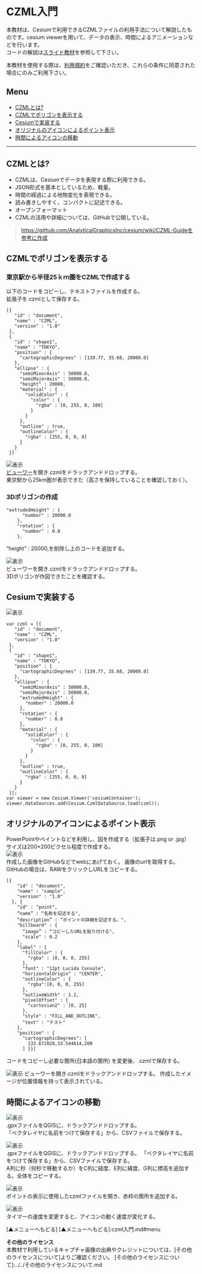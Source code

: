 # CZML入門
本教材は、Cesiumで利用できるCZMLファイルの利用手法について解説したものです。cesium viewerを用いて、データの表示、時間によるアニメーションなどを行います。  
コードの解説は[スライド教材]を参照して下さい。

本教材を使用する際は、[利用規約]をご確認いただき、これらの条件に同意された場合にのみご利用下さい。

[スライド教材]:../../../../../raw/master/GISオープン教材/インターネットの活用に関する教材/czml入門/czml入門.pptx
[利用規約]:../../../../master/利用規約.md

**Menu**
-------
* [CZMLとは?](#CZMLとは?)
* [CZMLでポリゴンを表示する](#CZMLでポリゴンを表示する)
* [Cesiumで実装する](#Cesiumで実装する)
* [オリジナルのアイコンによるポイント表示](#オリジナルのアイコンによるポイント表示)
* [時間によるアイコンの移動](#時間によるアイコンの移動)

------
## <a name = CZMLとは?>CZMLとは?

* CZMLは、Cesiumでデータを表現する際に利用できる。
* JSON形式を基本としているため、軽量。
* 時間の経過による地物変化を表現できる。
* 読み書きしやすく、コンパクトに記述できる。
* オープンフォーマット
* CZMLの活用や詳細については、GitHubで公開している。

> https://github.com/AnalyticalGraphicsInc/cesium/wiki/CZML-Guideを参考に作成

## <a name = CZMLでポリゴンを表示する>CZMLでポリゴンを表示する
### 東京駅から半径25ｋｍ圏をCZMLで作成する
以下のコードをコピーし、テキストファイルを作成する。  
拡張子を.czmlとして保存する。


```
[{
   "id" : "document",
   "name" : "CZML",
   "version" : "1.0"
 },
 {
   "id" : "shape1",
   "name" : "TOKYO",
   "position" : {
     "cartographicDegrees" : [139.77, 35.68, 20000.0]
   },
   "ellipse" : {
     "semiMinorAxis" : 50000.0,
     "semiMajorAxis" : 50000.0,
     "height" : 20000,
     "material" : {
       "solidColor" : {
         "color" : {
           "rgba" : [0, 255, 0, 100]
         }
       }
     },
     "outline" : true,
     "outlineColor" : {
       "rgba" : [255, 0, 0, 0]
     }
   }
 }]

```

![表示](pic/pic_1.png)  
[ビューワー]を開き.czmlをドラックアンドドロップする。  
東京駅から25km圏が表示できた（高さを保持していることを確認しておく）。

[ビューワー]:http://cesiumjs.org/Cesium/Build/Apps/CesiumViewer/index.html

### 3Dポリゴンの作成

```
"extrudedHeight" : {
      "number" : 20000.0
    },
    "rotation" : {
      "number" : 0.8
    },
```

“height” : 20000,を削除し上のコードを追加する。

![表示](pic/pic_2.png)  
ビューワーを開き.czmlをドラックアンドドロップする。  
3Dポリゴンが作図できたことを確認する。

## <a name = Cesiumで実装する>Cesiumで実装する
![表示](pic/pic_3.png)  

```
var czml = [{
   "id" : "document",
   "name" : "CZML",
   "version" : "1.0"
 },
 {
   "id" : "shape1",
   "name" : "TOKYO",
   "position" : {
     "cartographicDegrees" : [139.77, 35.68, 20000.0]
   },
   "ellipse" : {
     "semiMinorAxis" : 50000.0,
     "semiMajorAxis" : 50000.0,
     "extrudedHeight" : {
       "number" : 20000.0
     },
     "rotation" : {
       "number" : 0.8
     },
     "material" : {
       "solidColor" : {
         "color" : {
           "rgba" : [0, 255, 0, 100]
         }
       }
     },
     "outline" : true,
     "outlineColor" : {
       "rgba" : [255, 0, 0, 0]
     }
   }
 }];
var viewer = new Cesium.Viewer('cesiumContainer');
viewer.dataSources.add(Cesium.CzmlDataSource.load(czml));
```
## オリジナルのアイコンによるポイント表示
PowerPointやペイントなどを利用し、図を作成する（拡張子は.png or .jpg）
サイズは200×200ピクセル程度で作成する。  
![表示](pic/pic_4.png)  
作成した画像をGitHubなどでwebにあげておく。
画像のurlを取得する。
GitHubの場合は、RAWをクリックしURLをコピーする。

```
[{
    "id" : "document",
    "name" : "sample",
    "version" : "1.0"
  }, {
    "id" : "point",
    “name” : “名称を記述する",
    “description” : “ポイントの詳細を記述する。",
    "billboard" : {
      “image” : “コピーしたURLを貼り付ける",
      "scale" : 0.2
    },
    "label" : {
      "fillColor" : {
        "rgba" : [0, 0, 0, 255]
      },
      "font" : "12pt Lucida Console",
      "horizontalOrigin" : "CENTER",
      "outlineColor" : {
        "rgba":[0, 0, 0, 255]
      },
      "outlineWidth" : 1.2,
      "pixelOffset" : {
        "cartesian2" : [0, 25]
      },
      "style" : "FILL_AND_OUTLINE",
      "text" : "テスト"
    },
    "position" : {
      "cartographicDegrees": [
        133.672028,33.544614,200
      ] }}]
```
コードをコピーし必要な箇所(日本語の箇所)
を変更後、.czmlで保存する。

![表示](pic/pic_5.png)
ビューワーを開き.czmlをドラックアンドドロップする。
作成したイメージが位置情報を持って表示されている。

## 時間によるアイコンの移動

![表示](pic/pic_6.png)  
.gpxファイルをQGISに、ドラックアンドドロップする。  
「ベクタレイヤに名前をつけて保存する」から、CSVファイルで保存する。

![表示](pic/pic_7.png)  
.gpxファイルをQGISに、ドラックアンドドロップする。
「ベクタレイヤに名前をつけて保存する」から、CSVファイルで保存する。  
A列に秒（何秒で移動するか）をC列に経度、E列に緯度、G列に標高を追加する。全体をコピーする。

![表示](pic/pic_8.png)  
ポイントの表示に使用したczmlファイルを開き、赤枠の箇所を追加する。

![表示](pic/pic_9.png)  
タイマーの速度を変更すると、アイコンの動く速度が変化する。

[▲メニューへもどる]
[▲メニューへもどる]:czml入門.md#menu

**その他のライセンス**  
本教材で利用しているキャプチャ画像の出典やクレジットについては、[その他のライセンスについて]よりご確認ください。
[その他のライセンスについて]:../../その他のライセンスについて.md
